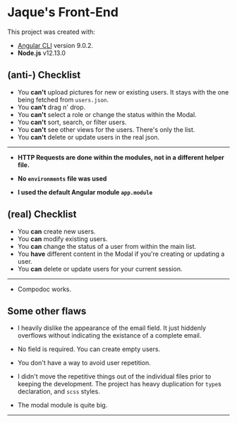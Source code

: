 # Jaque's Front-End

This project was created with:

- [Angular CLI](https://github.com/angular/angular-cli) version 9.0.2.
- **Node.js** v12.13.0

## (anti-) Checklist

- You **can't** upload pictures for new or existing users. It stays with the
  one being fetched from `users.json`.
- You **can't** drag n' drop.
- You **can't** select a role or change the status within the Modal.
- You **can't** sort, search, or filter users.
- You **can't** see other views for the users. There's only the list.
- You **can't** delete or update users in the real json.

---

- **HTTP Requests are done within the modules, not in a different helper file.**

- **No `environments` file was used**

- **I used the default Angular module `app.module`**

## (real) Checklist

- You **can** create new users.
- You **can** modify existing users.
- You **can** change the status of a user from within the main list.
- You **have** different content in the Modal if you're creating or updating a user.
- You **can** delete or update users for your current session.

---

- Compodoc works.

## Some other flaws

- I heavily dislike the appearance of the email field. It just hiddenly overflows
  without indicating the existance of a complete email.

- No field is required. You can create empty users.

- You don't have a way to avoid user repetition.

- I didn't move the repetitive things out of the individual files prior to keeping
  the development. The project has heavy duplication for `type`s declaration, and
  `scss` styles.

- The modal module is quite big.

---

